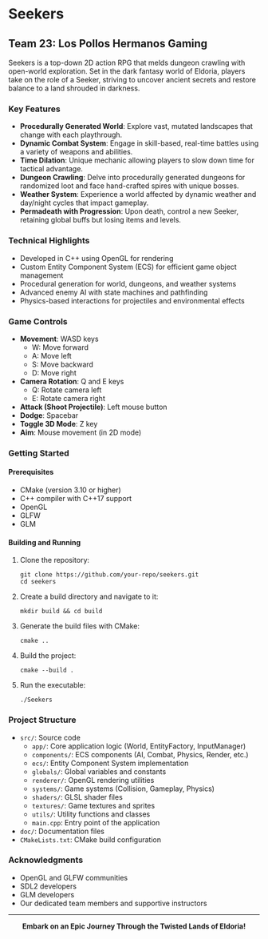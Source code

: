 # Seekers

## Team 23: Los Pollos Hermanos Gaming

Seekers is a top-down 2D action RPG that melds dungeon crawling with open-world exploration. Set in the dark fantasy world of Eldoria, players take on the role of a Seeker, striving to uncover ancient secrets and restore balance to a land shrouded in darkness.

### Key Features

- **Procedurally Generated World**: Explore vast, mutated landscapes that change with each playthrough.
- **Dynamic Combat System**: Engage in skill-based, real-time battles using a variety of weapons and abilities.
- **Time Dilation**: Unique mechanic allowing players to slow down time for tactical advantage.
- **Dungeon Crawling**: Delve into procedurally generated dungeons for randomized loot and face hand-crafted spires with unique bosses.
- **Weather System**: Experience a world affected by dynamic weather and day/night cycles that impact gameplay.
- **Permadeath with Progression**: Upon death, control a new Seeker, retaining global buffs but losing items and levels.

### Technical Highlights

- Developed in C++ using OpenGL for rendering
- Custom Entity Component System (ECS) for efficient game object management
- Procedural generation for world, dungeons, and weather systems
- Advanced enemy AI with state machines and pathfinding
- Physics-based interactions for projectiles and environmental effects

### Game Controls

- **Movement**: WASD keys
  - W: Move forward
  - A: Move left
  - S: Move backward
  - D: Move right
- **Camera Rotation**: Q and E keys
  - Q: Rotate camera left
  - E: Rotate camera right
- **Attack (Shoot Projectile)**: Left mouse button
- **Dodge**: Spacebar
- **Toggle 3D Mode**: Z key
- **Aim**: Mouse movement (in 2D mode)

### Getting Started

#### Prerequisites

- CMake (version 3.10 or higher)
- C++ compiler with C++17 support
- OpenGL
- GLFW
- GLM

#### Building and Running

1. Clone the repository:
   ```
   git clone https://github.com/your-repo/seekers.git
   cd seekers
   ```

2. Create a build directory and navigate to it:
   ```
   mkdir build && cd build
   ```

3. Generate the build files with CMake:
   ```
   cmake ..
   ```

4. Build the project:
   ```
   cmake --build .
   ```

5. Run the executable:
   ```
   ./Seekers
   ```

### Project Structure

- `src/`: Source code
  - `app/`: Core application logic (World, EntityFactory, InputManager)
  - `components/`: ECS components (AI, Combat, Physics, Render, etc.)
  - `ecs/`: Entity Component System implementation
  - `globals/`: Global variables and constants
  - `renderer/`: OpenGL rendering utilities
  - `systems/`: Game systems (Collision, Gameplay, Physics)
  - `shaders/`: GLSL shader files
  - `textures/`: Game textures and sprites
  - `utils/`: Utility functions and classes
  - `main.cpp`: Entry point of the application
- `doc/`: Documentation files
- `CMakeLists.txt`: CMake build configuration

### Acknowledgments

- OpenGL and GLFW communities
- SDL2 developers
- GLM developers
- Our dedicated team members and supportive instructors

---

<p align="center">
    <strong>Embark on an Epic Journey Through the Twisted Lands of Eldoria!</strong>
</p>
